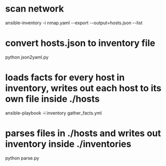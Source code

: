 # scan network

ansible-inventory -i nmap.yaml --export --output=hosts.json --list

# convert hosts.json to inventory file

python json2yaml.py

# loads facts for every host in inventory, writes out each host to its own file inside ./hosts

ansible-playbook -i inventory gather_facts.yml

# parses files in ./hosts and writes out inventory inside ./inventories

python parse.py
